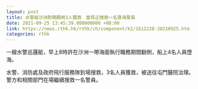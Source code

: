 ```yaml
---
layout: post
title: 水警艇沙洲對開翻側3人獲救　當局正搜救一名墮海警員
date: 2021-09-25 13:45:39.000000000 +08:00
link: https://news.rthk.hk/rthk/ch/component/k2/1612228-20210925.htm
categories: rthk
---
```


一艘水警巡邏艇，早上8時許在沙洲一帶海面執行職務期間翻側，船上4名人員墮海。

水警、消防處及政府飛行服務隊到場搜救，3名人員獲救，被送往屯門醫院治理。警方和相關部門在場繼續搜救一名警員。
